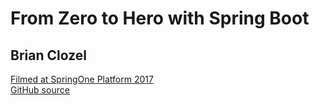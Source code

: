 # From Zero to Hero with Spring Boot 
## Brian Clozel
<a href="https://www.youtube.com/watch?v=aA4tfBGY6jY">Filmed at SpringOne Platform 2017</a><br>
<a href = "https://github.com/bclozel/conference-application/tree/master/github-service/src/main">GitHub source</a>
